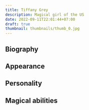 ```yaml
---
title: Tiffany Grey
description: Magical girl of the US
date: 2022-09-11T22:01:44+07:00
draft: true
thumbnail: thumbnails/thumb_0.jpg
---
```


## Biography

## Appearance

## Personality

## Magical abilities

